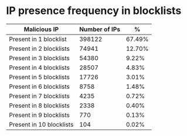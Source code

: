 # IP presence frequency in blocklists
| Malicious IP | Number of IPs | % |
|----|----|----|
| Present in 1 blocklist | 398122 | 67.49% |
| Present in 2 blocklists | 74941 | 12.70% |
| Present in 3 blocklists | 54380 | 9.22% |
| Present in 4 blocklists | 28507 | 4.83% |
| Present in 5 blocklists | 17726 | 3.01% |
| Present in 6 blocklists | 8758 | 1.48% |
| Present in 7 blocklists | 4235 | 0.72% |
| Present in 8 blocklists | 2338 | 0.40% |
| Present in 9 blocklists | 770 | 0.13% |
| Present in 10 blocklists | 104 | 0.02% |
